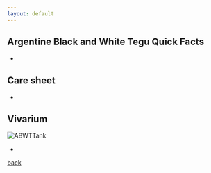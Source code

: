 ```yaml
---
layout: default
---
```


## Argentine Black and White Tegu Quick Facts

*   

## Care sheet

*   

## Vivarium

![ABWTTank]()

*   

[back](./another-page)
